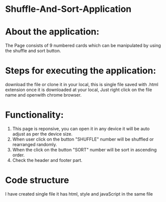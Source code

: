 # Shuffle-And-Sort-Application
# About the application:
The Page consists of 9 numbered cards which can be manipulated by using the shuffle and sort button.

# Steps for executing the application:
download the file or clone it in your local, this is single file saved with .html extension once it is downloaded at your local,
Just right click on the file name and openwith chrome browser.

# Functionality: 
1. This page is reponsive, you can open it in any device it will be auto adjust as per the device size.
2. When user click on the button "SHUFFLE" number will be shuffled or rearranged randomly.
3. When the click on the button "SORT" number will be sort in ascending order.
4. Check the header and footer part.


# Code structure
I have created single file it has html, style and javaScript in the same file
